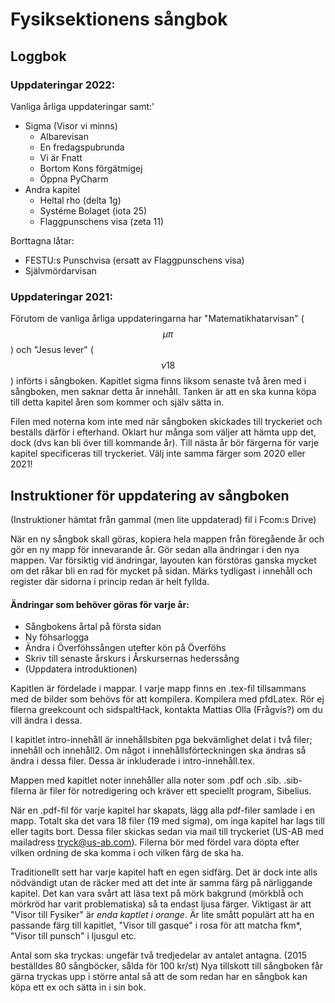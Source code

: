 # Fysiksektionens sångbok

## Loggbok
### Uppdateringar 2022:

Vanliga årliga uppdateringar samt:'
- Sigma (Visor vi minns)
  - Albarevisan
  - En fredagspubrunda
  - Vi är Fnatt
  - Bortom Kons förgätmigej
  - Öppna PyCharm
- Andra kapitel
  - Heltal rho (delta 1g)
  - Systéme Bolaget (iota 25)
  - Flaggpunschens visa (zeta 11)

Borttagna låtar:
- FESTU:s Punschvisa (ersatt av Flaggpunschens visa)
- Självmördarvisan

### Uppdateringar 2021:
Förutom de vanliga årliga uppdateringarna har "Matematikhatarvisan" ($$\mu\pi$$) och "Jesus lever" ($$\nu 18$$) införts i sångboken. Kapitlet sigma finns liksom senaste två åren med i sångboken, men saknar detta år innehåll. Tanken är att en ska kunna köpa till detta kapitel åren som kommer och själv sätta in.

Filen med noterna kom inte med när sångboken skickades till tryckeriet och beställs därför i efterhand. Oklart hur många som väljer att hämta upp det, dock (dvs kan bli över till kommande år). Till nästa år bör färgerna för varje kapitel specificeras till tryckeriet. Välj inte samma färger som 2020 eller 2021!

## Instruktioner för uppdatering av sångboken
(Instruktioner hämtat från gammal (men lite uppdaterad) fil i Fcom:s Drive)

När en ny sångbok skall göras, kopiera hela mappen från föregående år och gör en ny mapp för innevarande år. Gör sedan alla ändringar i den nya mappen. Var försiktig vid ändringar, layouten kan förstöras ganska mycket om det råkar bli en rad för mycket på sidan. Märks tydligast i innehåll och register där sidorna i princip redan är helt fyllda.

#### Ändringar som behöver göras för varje år:
 - Sångbokens årtal på första sidan
 - Ny föhsarlogga
 - Ändra i Överföhssången utefter kön på Överföhs
 - Skriv till senaste årskurs i Årskursernas hederssång
 - (Uppdatera introduktionen)

Kapitlen är fördelade i mappar. I varje mapp finns en .tex-fil tillsammans med de bilder som behövs för att kompilera. Kompilera med pfdLatex. Rör ej filerna greekcount och sidspaltHack, kontakta Mattias Olla (Frågvis?) om du vill ändra i dessa.

I kapitlet intro-innehåll är innehållsbiten pga bekvämlighet delat i två filer; innehåll och innehåll2. Om något i innehållsförteckningen ska ändras så ändra i dessa filer. Dessa är inkluderade i intro-innehåll.tex.

Mappen med kapitlet noter innehåller alla noter som .pdf och .sib. .sib-filerna är filer för notredigering och kräver ett speciellt program, Sibelius.

När en .pdf-fil för varje kapitel har skapats, lägg alla pdf-filer samlade i en mapp. Totalt ska det vara 18 filer (19 med sigma), om inga kapitel har lags till eller tagits bort. Dessa filer skickas sedan via mail till tryckeriet (US-AB med mailadress <tryck@us-ab.com>). Filerna bör med fördel vara döpta efter vilken ordning de ska komma i och vilken färg de ska ha.

Traditionellt sett har varje kapitel haft en egen sidfärg. Det är dock inte alls nödvändigt utan de räcker med att det inte är samma färg på närliggande kapitel. Det kan vara svårt att läsa text på mörk bakgrund (mörkblå och mörkröd har varit problematiska) så ta endast ljusa färger. Viktigast är att "Visor till Fysiker" är <i>enda kaptlet i orange</i>. Är lite smått populärt att ha en passande färg till kapitlet, "Visor till gasque" i rosa för att matcha fkm*, "Visor till punsch" i ljusgul etc.

Antal som ska tryckas: ungefär två tredjedelar av antalet antagna. (2015 beställdes 80 sångböcker, sålda för 100 kr/st)
Nya tillskott  till sångboken får gärna tryckas upp i större antal så att de som redan har en sångbok kan köpa ett ex och sätta in i sin bok.